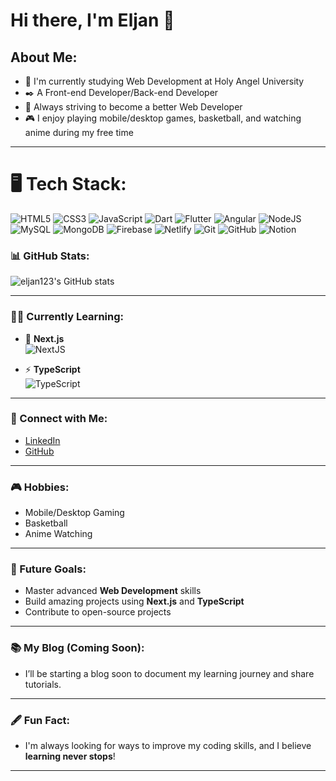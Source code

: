 # Hi there, I'm Eljan 👋

## About Me:
- 🏫 I'm currently studying Web Development at Holy Angel University  
- ✒️ A Front-end Developer/Back-end Developer  
- 📖 Always striving to become a better Web Developer  
- 🎮 I enjoy playing mobile/desktop games, basketball, and watching anime during my free time  

<!--
📘 Feel free to visit my temporary Portfolio [zephrotech-portfolio.vercel.app](zephrotech-portfolio.vercel.app).
-->

---

# 🖥️ Tech Stack:
<!-- Obtain badges are in this repo: https://github.com/Ileriayo/markdown-badges -->
![HTML5](https://img.shields.io/badge/html5-%23E34F26.svg?style=for-the-badge&logo=html5&logoColor=white)
![CSS3](https://img.shields.io/badge/css3-%231572B6.svg?style=for-the-badge&logo=css3&logoColor=white)
![JavaScript](https://img.shields.io/badge/javascript-%23323330.svg?style=for-the-badge&logo=javascript&logoColor=%23F7DF1E)
![Dart](https://img.shields.io/badge/dart-%230175C2.svg?style=for-the-badge&logo=dart&logoColor=white) 
![Flutter](https://img.shields.io/badge/Flutter-%2302569B.svg?style=for-the-badge&logo=Flutter&logoColor=white)
![Angular](https://img.shields.io/badge/angular-%23DD0031.svg?style=for-the-badge&logo=angular&logoColor=white)
![NodeJS](https://img.shields.io/badge/node.js-6DA55F?style=for-the-badge&logo=node.js&logoColor=white)
![MySQL](https://img.shields.io/badge/mysql-4479A1.svg?style=for-the-badge&logo=mysql&logoColor=white) 
![MongoDB](https://img.shields.io/badge/MongoDB-%234ea94b.svg?style=for-the-badge&logo=mongodb&logoColor=white) 
![Firebase](https://img.shields.io/badge/firebase-a08021?style=for-the-badge&logo=firebase&logoColor=ffcd34) 
![Netlify](https://img.shields.io/badge/netlify-%23000000.svg?style=for-the-badge&logo=netlify&logoColor=#00C7B7) 
![Git](https://img.shields.io/badge/git-%23F05033.svg?style=for-the-badge&logo=git&logoColor=white)
![GitHub](https://img.shields.io/badge/github-%23121011.svg?style=for-the-badge&logo=github&logoColor=white)
![Notion](https://img.shields.io/badge/Notion-%23000000.svg?style=for-the-badge&logo=notion&logoColor=white)

### 📊 GitHub Stats:
<!-- Obtain format for this Github Stats in this repo: https://github.com/anuraghazra/github-readme-stats -->

![eljan123's GitHub stats](https://github-readme-stats.vercel.app/api?username=eljan123&show_icons=true&theme=dark)<br>

---

### 🧑‍💻 Currently Learning:
- 🚀 **Next.js**  
  ![NextJS](https://img.shields.io/badge/Next.js-000000?style=for-the-badge&logo=next.js&logoColor=white)
  
- ⚡ **TypeScript**  
  ![TypeScript](https://img.shields.io/badge/TypeScript-3178C6?style=for-the-badge&logo=typescript&logoColor=white)

---

### 🔗 Connect with Me:
- [LinkedIn](https://www.linkedin.com/in/eljan-pamintuan-6149641a0/)
- [GitHub](https://github.com/eljan123)


---

### 🎮 Hobbies:
- Mobile/Desktop Gaming  
- Basketball  
- Anime Watching

---

### 🌱 Future Goals:
- Master advanced **Web Development** skills
- Build amazing projects using **Next.js** and **TypeScript**
- Contribute to open-source projects

---

### 📚 My Blog (Coming Soon):
- I’ll be starting a blog soon to document my learning journey and share tutorials.

---

### 🖋️ Fun Fact:
- I'm always looking for ways to improve my coding skills, and I believe **learning never stops**!

---
